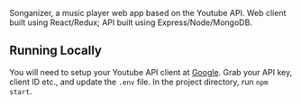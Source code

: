 Songanizer, a music player web app based on the Youtube API. Web client built using React/Redux; API built using Express/Node/MongoDB. 

## Running Locally

You will need to setup your Youtube API client at [Google](https://console.developers.google.com).
Grab your API key, client ID etc., and update the `.env` file. 
In the project directory, run `npm start`.
